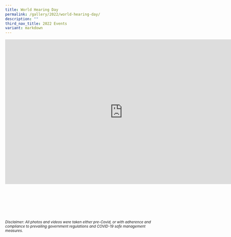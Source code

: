 ```yaml
---
title: World Hearing Day
permalink: /gallery/2022/world-hearing-day/
description: ""
third_nav_title: 2022 Events
variant: markdown
---
```

<iframe allowfullscreen="true" height="469" width="760" frameborder="0" src="https://docs.google.com/presentation/d/e/2PACX-1vTU1ks4y3kjD2HoLFDMn8CIFQ4rQ4dcr6B1ELV9nGmwb-TJAtjv4KbWFJExoXZWycYWk6CTDWnrzgu5/embed?start=true&amp;loop=true&amp;delayms=3000"></iframe>

<br><br><br><br><br><br>
<sup>_Disclaimer: All photos and videos were taken either pre-Covid, or with adherence and compliance to prevailing government regulations and COVID-19 safe management measures._</sup>
